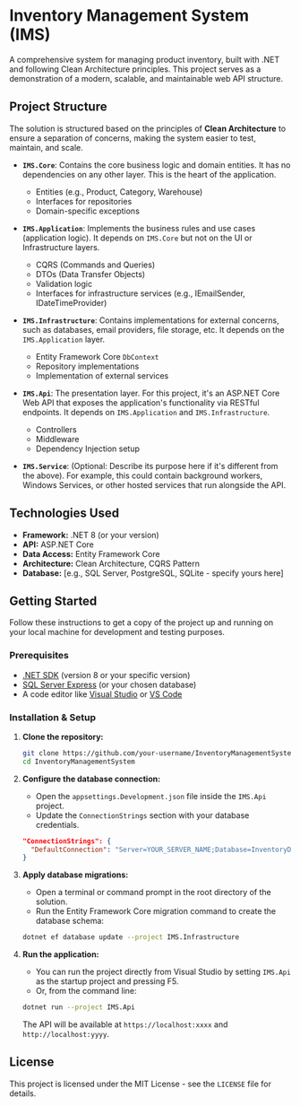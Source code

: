 # Inventory Management System (IMS)

A comprehensive system for managing product inventory, built with .NET and following Clean Architecture principles. This project serves as a demonstration of a modern, scalable, and maintainable web API structure.

## Project Structure

The solution is structured based on the principles of **Clean Architecture** to ensure a separation of concerns, making the system easier to test, maintain, and scale.

-   **`IMS.Core`**: Contains the core business logic and domain entities. It has no dependencies on any other layer. This is the heart of the application.
    -   Entities (e.g., Product, Category, Warehouse)
    -   Interfaces for repositories
    -   Domain-specific exceptions

-   **`IMS.Application`**: Implements the business rules and use cases (application logic). It depends on `IMS.Core` but not on the UI or Infrastructure layers.
    -   CQRS (Commands and Queries)
    -   DTOs (Data Transfer Objects)
    -   Validation logic
    -   Interfaces for infrastructure services (e.g., IEmailSender, IDateTimeProvider)

-   **`IMS.Infrastructure`**: Contains implementations for external concerns, such as databases, email providers, file storage, etc. It depends on the `IMS.Application` layer.
    -   Entity Framework Core `DbContext`
    -   Repository implementations
    -   Implementation of external services

-   **`IMS.Api`**: The presentation layer. For this project, it's an ASP.NET Core Web API that exposes the application's functionality via RESTful endpoints. It depends on `IMS.Application` and `IMS.Infrastructure`.
    -   Controllers
    -   Middleware
    -   Dependency Injection setup

-   **`IMS.Service`**: (Optional: Describe its purpose here if it's different from the above). For example, this could contain background workers, Windows Services, or other hosted services that run alongside the API.

## Technologies Used

-   **Framework:** .NET 8 (or your version)
-   **API:** ASP.NET Core
-   **Data Access:** Entity Framework Core
-   **Architecture:** Clean Architecture, CQRS Pattern
-   **Database:** [e.g., SQL Server, PostgreSQL, SQLite - specify yours here]

## Getting Started

Follow these instructions to get a copy of the project up and running on your local machine for development and testing purposes.

### Prerequisites

-   [.NET SDK](https://dotnet.microsoft.com/download) (version 8 or your specific version)
-   [SQL Server Express](https://www.microsoft.com/en-us/sql-server/sql-server-downloads) (or your chosen database)
-   A code editor like [Visual Studio](https://visualstudio.microsoft.com/) or [VS Code](https://code.visualstudio.com/)

### Installation & Setup

1.  **Clone the repository:**
    ```sh
    git clone https://github.com/your-username/InventoryManagementSystem.git
    cd InventoryManagementSystem
    ```

2.  **Configure the database connection:**
    -   Open the `appsettings.Development.json` file inside the `IMS.Api` project.
    -   Update the `ConnectionStrings` section with your database credentials.
    ```json
    "ConnectionStrings": {
      "DefaultConnection": "Server=YOUR_SERVER_NAME;Database=InventoryDB;Trusted_Connection=True;TrustServerCertificate=True;"
    }
    ```

3.  **Apply database migrations:**
    -   Open a terminal or command prompt in the root directory of the solution.
    -   Run the Entity Framework Core migration command to create the database schema:
    ```sh
    dotnet ef database update --project IMS.Infrastructure
    ```

4.  **Run the application:**
    -   You can run the project directly from Visual Studio by setting `IMS.Api` as the startup project and pressing F5.
    -   Or, from the command line:
    ```sh
    dotnet run --project IMS.Api
    ```
    The API will be available at `https://localhost:xxxx` and `http://localhost:yyyy`.

## License

This project is licensed under the MIT License - see the `LICENSE` file for details.
